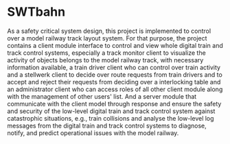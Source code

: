 # SWTbahn
As a safety critical system design, this project is implemented to control over a model railway track layout system. For that purpose, the project contains a client module interface to control and view whole digital train and track control systems, especially a track monitor client to visualize the activity of objects belongs to the model railway track, with necessary information available, a train driver client who can control over train activity and a stellwerk client to decide over route requests from train drivers and to accept and reject their requests from deciding over a interlocking table and an administrator client who can access roles of all other client module along with the management of other users' list. And a server module that communicate with the client model through response and ensure the safety and security of the low-level digital train and track control system against catastrophic situations, e.g., train collisions and analyse the low-level log messages from the digital train and track control systems to diagnose, notify, and predict operational issues with the model railway.
